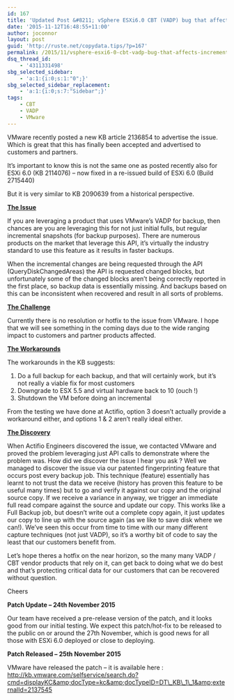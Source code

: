 ```yaml
---
id: 167
title: 'Updated Post &#8211; vSphere ESXi6.0 CBT (VADP) bug that affects incremental backups / snapshots.'
date: '2015-11-12T16:48:55+11:00'
author: joconnor
layout: post
guid: 'http://ruste.net/copydata.tips/?p=167'
permalink: /2015/11/vsphere-esxi6-0-cbt-vadp-bug-that-affects-incremental-backups-snapshots/
dsq_thread_id:
    - '4311331498'
sbg_selected_sidebar:
    - 'a:1:{i:0;s:1:"0";}'
sbg_selected_sidebar_replacement:
    - 'a:1:{i:0;s:7:"Sidebar";}'
tags:
    - CBT
    - VADP
    - VMware
---
```


VMware recently posted a new KB article 2136854 to advertise the issue. Which is great that this has finally been accepted and advertised to customers and partners.

It’s important to know this is not the same one as posted recently also for ESXi 6.0 (KB 2114076) – now fixed in a re-issued build of ESXi 6.0 (Build 2715440)

But it is very similar to KB 2090639 from a historical perspective.

<span style="text-decoration: underline;">**The Issue**</span>

If you are leveraging a product that uses VMware’s VADP for backup, then chances are you are leveraging this for not just initial fulls, but regular incremental snapshots (for backup purposes). There are numerous products on the market that leverage this API, it’s virtually the industry standard to use this feature as it results in faster backups.

When the incremental changes are being requested through the API (QueryDiskChangedAreas) the API is requested changed blocks, but unfortunately some of the changed blocks aren’t being correctly reported in the first place, so backup data is essentially missing. And backups based on this can be inconsistent when recovered and result in all sorts of problems.

<span style="text-decoration: underline;">**The Challenge**</span>

Currently there is no resolution or hotfix to the issue from VMware. I hope that we will see something in the coming days due to the wide ranging impact to customers and partner products affected.

<span style="text-decoration: underline;">**The Workarounds**</span>

The workarounds in the KB suggests:

1. Do a full backup for each backup, and that will certainly work, but it’s not really a viable fix for most customers
2. Downgrade to ESX 5.5 and virtual hardware back to 10 (ouch !)
3. Shutdown the VM before doing an incremental

From the testing we have done at Actifio, option 3 doesn’t actually provide a workaround either, and options 1 &amp; 2 aren’t really ideal either.

<span style="text-decoration: underline;">**The Discovery**</span>

When Actifio Engineers discovered the issue, we contacted VMware and proved the problem leveraging just API calls to demonstrate where the problem was. How did we discover the issue I hear you ask ? Well we managed to discover the issue via our patented fingerprinting feature that occurs post every backup job. This technique (feature) essentially has learnt to not trust the data we receive (history has proven this feature to be useful many times) but to go and verify it against our copy and the original source copy. If we receive a variance in anyway, we trigger an immediate full read compare against the source and update our copy. This works like a Full Backup job, but doesn’t write out a complete copy again, it just updates our copy to line up with the source again (as we like to save disk where we can!). We’ve seen this occur from time to time with our many different capture techniques (not just VADP), so it’s a worthy bit of code to say the least that our customers benefit from.

Let’s hope theres a hotfix on the near horizon, so the many many VADP / CBT vendor products that rely on it, can get back to doing what we do best and that’s protecting critical data for our customers that can be recovered without question.

Cheers

**Patch Update – 24th November 2015**

Our team have received a pre-release version of the patch, and it looks good from our initial testing. We expect this patch/hot-fix to be released to the public on or around the 27th November, which is good news for all those with ESXi 6.0 deployed or close to deploying.

**Patch Released – 25th November 2015**

VMware have released the patch – it is available here : http://kb.vmware.com/selfservice/search.do?cmd=displayKC&amp;docType=kc&amp;docTypeID=DT\_KB\_1\_1&amp;externalId=2137545